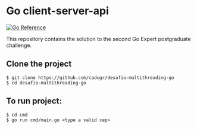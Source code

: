 # Go client-server-api

[![Go Reference](https://pkg.go.dev/badge/golang.org/x/example.svg)](https://go.dev)

This repository contains the solution to the second Go Expert postgraduate challenge.

## Clone the project

```
$ git clone https://github.com/cadugr/desafio-multithreading-go
$ cd desafio-multithreading-go
```

## To run project:

```
$ cd cmd
$ go run cmd/main.go <type a valid cep>
```